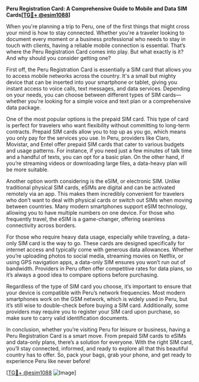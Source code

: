 **Peru Registration Card: A Comprehensive Guide to Mobile and Data SIM Cards[[TG💪+ @esim1088](https://t.me/s/esim1088)]**

When you're planning a trip to Peru, one of the first things that might cross your mind is how to stay connected. Whether you're a traveler looking to document every moment or a business professional who needs to stay in touch with clients, having a reliable mobile connection is essential. That’s where the Peru Registration Card comes into play. But what exactly is it? And why should you consider getting one?

First off, the Peru Registration Card is essentially a SIM card that allows you to access mobile networks across the country. It's a small but mighty device that can be inserted into your smartphone or tablet, giving you instant access to voice calls, text messages, and data services. Depending on your needs, you can choose between different types of SIM cards—whether you're looking for a simple voice and text plan or a comprehensive data package.

One of the most popular options is the prepaid SIM card. This type of card is perfect for travelers who want flexibility without committing to long-term contracts. Prepaid SIM cards allow you to top up as you go, which means you only pay for the services you use. In Peru, providers like Claro, Movistar, and Entel offer prepaid SIM cards that cater to various budgets and usage patterns. For instance, if you need just a few minutes of talk time and a handful of texts, you can opt for a basic plan. On the other hand, if you’re streaming videos or downloading large files, a data-heavy plan will be more suitable.

Another option worth considering is the eSIM, or electronic SIM. Unlike traditional physical SIM cards, eSIMs are digital and can be activated remotely via an app. This makes them incredibly convenient for travelers who don’t want to deal with physical cards or switch out SIMs when moving between countries. Many modern smartphones support eSIM technology, allowing you to have multiple numbers on one device. For those who frequently travel, the eSIM is a game-changer, offering seamless connectivity across borders.

For those who require heavy data usage, especially while traveling, a data-only SIM card is the way to go. These cards are designed specifically for internet access and typically come with generous data allowances. Whether you’re uploading photos to social media, streaming movies on Netflix, or using GPS navigation apps, a data-only SIM ensures you won’t run out of bandwidth. Providers in Peru often offer competitive rates for data plans, so it’s always a good idea to compare options before purchasing.

Regardless of the type of SIM card you choose, it’s important to ensure that your device is compatible with Peru’s network frequencies. Most modern smartphones work on the GSM network, which is widely used in Peru, but it’s still wise to double-check before buying a SIM card. Additionally, some providers may require you to register your SIM card upon purchase, so make sure to carry valid identification documents.

In conclusion, whether you’re visiting Peru for leisure or business, having a Peru Registration Card is a smart move. From prepaid SIM cards to eSIMs and data-only plans, there’s a solution for everyone. With the right SIM card, you’ll stay connected, informed, and ready to explore all that this beautiful country has to offer. So, pack your bags, grab your phone, and get ready to experience Peru like never before! 

[[TG💪+ @esim1088](https://t.me/s/esim1088) ![Image](https://i.postimg.cc/Y0z9fWf4/image.png)]
